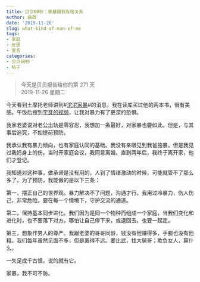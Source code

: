 ```yaml
---
title: 贝贝60秒：家暴跟我有啥关系
author: 曲政
date: '2019-11-26'
slug: what-kind-of-man-of-me
tags:
- 家庭
- 反思
- 宣言
categories:
- 贝贝60秒
- 帖子
---
```

> 今天是贝贝报告给你的第 271 天  
> 2019-11-26 星期二

今天看到土摩托老师讲到#[沱沱家暴](https://m.weibo.cn/7276527750/4442806988397732)#的消息，我在读库买过他的两本书，很有美感。午饭后搜到[宇芽的视频](https://m.weibo.cn/detail/4442563405121837)，让我对暴力有了更深的恐惧。

我家老婆说对老公出轨是零容忍，我想加一条最好，对家暴也要如此。但是，与其事后追究，不如提前预防。

我承认我有暴力倾向，也有家庭认同的基础。我没有亲眼见到我爸施暴，但是我见过我妈身上的伤。当时开家庭会议，我同意离婚。直到两年后，我终于离开家，他们才登记。

我知道对这种事，做承诺是没有用的，人到了情绪激动的时候，可能就管不了那么多了。为了预防，我能做的是以下三条：

第一，摆正自己的世界观。暴力解决不了问题，沟通才行。我用过冷暴力，伤人伤己，非常危险。要在每一个情境下，守护交流的通道。

第二，保持基本同步进化。我们因为是同一个物种而组成一个家庭，当我们变化和进化时，也不要落下对方。哪怕让自己停下来，或退回去，也要一起走。

第三，想象作男人的尊严。我跟老婆的哥哥同龄，钱没有他赚得多，手腕也没有他粗。我们每年虽然见面不多，但是离得不远。要比武，找大舅哥；欺负女人，算什么。

一失足成千古恨，说的就有它。

家暴，我不可不防。